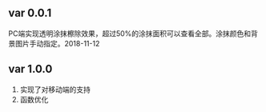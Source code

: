 ﻿## var 0.0.1  ##
PC端实现透明涂抹檫除效果，超过50%的涂抹面积可以查看全部。涂抹颜色和背景图片手动指定。2018-11-12
## var 1.0.0 ##
1. 实现了对移动端的支持
1. 函数优化